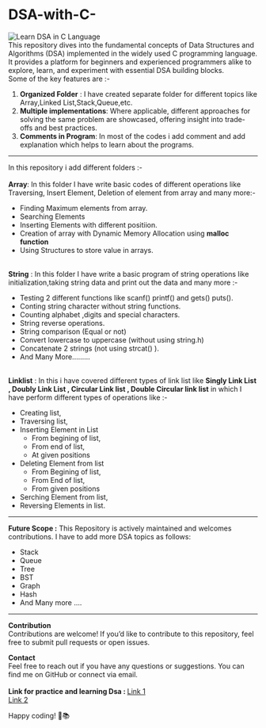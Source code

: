 # DSA-with-C-
![Learn DSA in C Language](https://github.com/geetanshudev/DSA-with-C-/assets/119582068/2a5fec7a-13aa-4103-87e2-d8ee5cfbe098)
<br>
This repository dives into the fundamental concepts of Data Structures and Algorithms (DSA) implemented in the widely used C programming language.
It provides a platform for beginners and experienced programmers alike to explore, learn, and experiment with essential DSA building blocks.
<br>
Some of the key features are :-
<ol>
  <li>
    <strong>Organized Folder</strong> : I have created separate folder for different topics like Array,Linked List,Stack,Queue,etc.
  </li>
  <li>
    <strong>Multiple implementations</strong>: Where applicable, different approaches for solving the same problem are showcased, offering insight into trade-offs and best practices.
  </li>
  <li>
    <strong>Comments in Program</strong>: In most of the codes i add comment and add explanation which helps to learn about the programs.
  </li>
</ol>
<hr>
In this repository i add different folders :-
<br>
<br>
<strong>Array</strong>: In this folder I have write basic codes of different operations like Traversing, Insert Element, Deletion of element from array and many more:-
<br>
<ul>
  <li>Finding Maximum elements from array.</li>
  <li>Searching Elements</li>
  <li>Inserting Elements with different positiion.</li>
  <li>Creation of array with Dynamic Memory Allocation using <strong>malloc function</strong></li>
  <li>Using Structures to store value in arrays.</li>
</ul>
<br>
<strong>String</strong> : In this folder I have write a basic program of string operations like initialization,taking string data and print out the data and many more :-
<br/>
<ul>
  <li>Testing 2 different functions like scanf() printf() and gets() puts(). </li>
  <li>Conting string character without string functions.</li>
  <li>Counting alphabet ,digits and special characters.</li>
  <li>String reverse operations.</li>
  <li>String comparison (Equal or not)</li>
  <li>Convert lowercase to uppercase (without using string.h)</li>
  <li>Concatenate 2 strings (not using strcat() ).</li>
  <li>And Many More.........</li>
</ul>
<br/>
<strong>Linklist</strong> : In this i have covered different types of link list like <strong>Singly Link List , Doubly Link List , Circular Link list , Double Circular link list</strong> in which I have perform different types of operations like :- </br>
<ul>
  <li>Creating list,</li>
  <li>Traversing list,</li>
  <li>Inserting Element in List
  <ul>
    <li>From begining of list,</li>
    <li>From end of list,</li>
    <li>At given positions</li>
  </ul>
  </li>
  <li>Deleting Element from list
  <ul>
    <li>From Begining of list,</li>
    <li>From End of list,</li>
    <li>From given positions</li>
  </ul>
  </li>
  <li>Serching Element from list,</li>
  <li>Reversing Elements in list.</li>
</ul>
<hr>
<strong>Future Scope :</strong> This Repository is actively maintained and welcomes contributions. I have to add more DSA topics as follows:
<ul>
  
  
  <li>Stack</li>
  <li>Queue</li>
  <li>Tree</li>
  <li>BST</li>
  <li>Graph</li>
  <li>Hash</li>
  <li>And Many more ....</li>
</ul>
<hr>
<strong>Contribution</strong> <br>
Contributions are welcome! If you’d like to contribute to this repository, feel free to submit pull requests or open issues.

<strong>Contact</strong> <br>
Feel free to reach out if you have any questions or suggestions. You can find me on GitHub or connect via email.
<br/>
<br/>
<strong>Link for practice and learning Dsa : </strong>
<a href="https://takeuforward.org/strivers-a2z-dsa-course/strivers-a2z-dsa-course-sheet-2/"> Link 1 </a> </br>
<a href="https://www.prepbytes.com/blog/"> Link 2 </a>

Happy coding! 🚀📚
